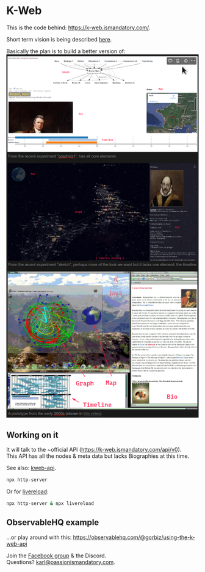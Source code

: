 # K-Web
This is the code behind: https://k-web.ismandatory.com/.

Short term vision is being described [here](https://burkives.notion.site/K-Web-User-Interface-Minimal-Product-dc76722ef10b465c8d987e8f16bedc95?pvs=4).

Basically the plan is to build a better version of:  
![Screenshot of 3 k-web prototypes](img/old-prototypes.png)

## Working on it
It will talk to the ~official API (https://k-web.ismandatory.com/api/v0).  
This API has all the nodes & meta data but lacks Biographies at this time.

See also: [kweb-api](https://github.com/knowledge-web/kweb-api).

```sh
npx http-server
```

Or for [livereload](https://chrome.google.com/webstore/detail/livereload/jnihajbhpnppcggbcgedagnkighmdlei):

```sh
npx http-server & npx livereload
```

## ObservableHQ example
...or play around with this:
https://observablehq.com/@gorbiz/using-the-k-web-api


Join the [Facebook group](https://www.facebook.com/profile.php?id=100057209809238) & the Discord.  
Questions? [karl@passionismandatory.com](mailto:karl@passionismandatory.com).  
